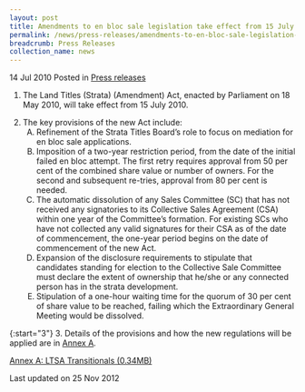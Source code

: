 ```yaml
---
layout: post
title: Amendments to en bloc sale legislation take effect from 15 July 2010
permalink: /news/press-releases/amendments-to-en-bloc-sale-legislation-take-effect-from-15-july-2010
breadcrumb: Press Releases
collection_name: news
---
```



14 Jul 2010 Posted in [Press releases](/news/press-releases)

1. The Land Titles (Strata) (Amendment) Act, enacted by Parliament on 18 May 2010, will take effect from 15 July 2010.

<ol start="2">
<li>The key provisions of the new Act include:
<ol style="list-style-type: upper-alpha">

<li>Refinement of the Strata Titles Board’s role to focus on mediation for en bloc sale applications.</li>

<li>Imposition of a two-year restriction period, from the date of the initial failed en bloc attempt. The first retry requires approval from 50 per cent of the combined share value or number of owners. For the second and subsequent re-tries, approval from 80 per cent is needed.</li>

<li>The automatic dissolution of any Sales Committee (SC) that has not received any signatories to its Collective Sales Agreement (CSA) within one year of the Committee’s formation. For existing SCs who have not collected any valid signatures for their CSA as of the date of commencement, the one-year period begins on the date of commencement of the new Act.</li>

<li>Expansion of the disclosure requirements to stipulate that candidates standing for election to the Collective Sale Committee must declare the extent of ownership that he/she or any connected person has in the strata development.</li>

<li>Stipulation of a one-hour waiting time for the quorum of 30 per cent of share value to be reached, failing which the Extraordinary General Meeting would be dissolved.</li>


</ol>
</li>
</ol>

{:start="3"}
3. Details of the provisions and how the new regulations will be applied are in <u>Annex A</u>. 

[Annex A: LTSA Transitionals (0.34MB)](/files/news/press-releases/2010/07/linkclickc0b2.pdf)

<p class="right-side-updated">Last updated on 25 Nov 2012</p>
